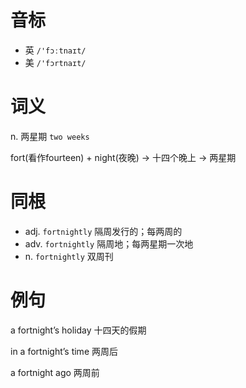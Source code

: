 # 音标

- 英 `/'fɔːtnaɪt/`
- 美 `/'fɔrtnaɪt/`

# 词义

n. 两星期
`two weeks`



fort(看作fourteen) + night(夜晚) → 十四个晚上 → 两星期

# 同根

- adj. `fortnightly` 隔周发行的；每两周的
- adv. `fortnightly` 隔周地；每两星期一次地
- n. `fortnightly` 双周刊

# 例句

a fortnight’s holiday
十四天的假期

in a fortnight’s time
两周后

a fortnight ago
两周前


